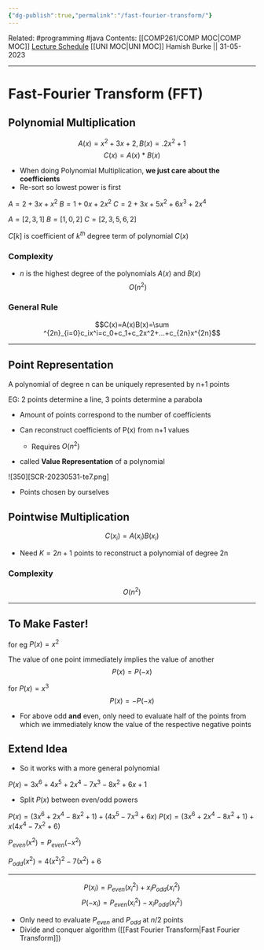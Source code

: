 ```yaml
---
{"dg-publish":true,"permalink":"/fast-fourier-transform/"}
---
```


Related: #programming #java 
Contents: [[COMP261/COMP MOC\|COMP MOC]]
[Lecture Schedule](https://ecs.wgtn.ac.nz/Courses/COMP261_2023T1/LectureSchedule)
[[UNI MOC\|UNI MOC]]
Hamish Burke || 31-05-2023
***

# Fast-Fourier Transform (FFT)

## Polynomial Multiplication

$$A(x) = x^2 + 3x +2,B(x) =. 2x^2+1$$
$$C(x)=A(x)*B(x)$$

- When doing Polynomial Multiplication, **we just care about the coefficients**
- Re-sort so lowest power is first

$A=2+3x+x^2$
$B=1+0x+2x^2$
$C=2+3x+5x^2+6x^3+2x^4$

$A=[2,3,1]$
$B=[1,0,2]$
$C=[2,3,5,6,2]$


$C[k]$ is coefficient of $k^{th}$ degree term of polynomial $C(x)$

### Complexity

- $n$ is the highest degree of the polynomials $A(x)$ and $B(x)$
$$O(n^2)$$

### General Rule

$$C(x)=A(x)B(x)=\sum ^{2n}_{i=0}c_ix^i=c_0+c_1+c_2x^2+...+c_{2n}x^{2n}$$

***

## Point Representation

A polynomial of degree n can be uniquely represented by n+1 points

EG: 2 points determine a line, 3 points determine a parabola


- Amount of points correspond to the number of coefficients

- Can reconstruct coefficients of P(x) from n+1 values
	- Requires $O(n^2)$ 
- called **Value Representation** of a polynomial

![350][SCR-20230531-te7.png]

- Points chosen by ourselves

## Pointwise Multiplication

$$C(x_i)=A(x_i)B(x_i)$$
- Need $K=2n+1$ points to reconstruct a polynomial of degree 2n

### Complexity

$$O(n^2)$$

***

## To Make Faster!

for eg $P(x)=x^2$

The value of one point immediately implies the value of another
$$P(x)=P(-x)$$

for $P(x)=x^3$
$$P(x)=-P(-x)$$

- For above odd **and** even, only need to evaluate half of the points from which we immediately know the value of the respective negative points

## Extend Idea

- So it works with a more general polynomial

$P(x)=3x^6+4x^5+2x^4-7x^3-8x^2+6x+1$

- Split $P(x)$ between even/odd powers

$P(x)=(3x^6+2x^4-8x^2+1)+(4x^5-7x^3+6x)$
$P(x)=(3x^6+2x^4-8x^2+1)+x(4x^4-7x^2+6)$


$P_{even}(x^2)=P_{even}(-x^2)$

$P_{odd}(x^2)=4(x^2)^2-7(x^2)+6$


***

$$P(x_i)=P_{even}(x_i^2)+x_iP_{odd}(x_i^2)$$
$$P(-x_i)=P_{even}(x_i^2)-x_iP_{odd}(x_i^2)$$

- Only need to evaluate $P_{even}$ and $P_{odd}$ at $n/2$ points
- Divide and conquer algorithm ([[Fast Fourier Transform\|Fast Fourier Transform]])


